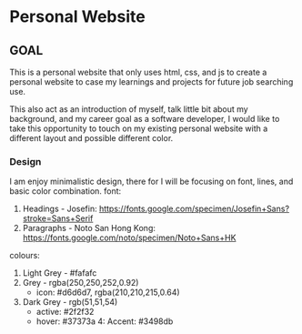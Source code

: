 # Personal Website

## GOAL
This is a personal website that only uses html, css, and js to create a personal website to case my learnings and projects for future job searching use.

This also act as an introduction of myself, talk little bit about my background, and my career goal as a software developer, I would like to take this opportunity to touch on my existing personal website with a different layout and possible different color.


### Design
I am enjoy minimalistic design, there for I will be focusing on font, lines, and basic color combination.
font:
1. Headings - Josefin: https://fonts.google.com/specimen/Josefin+Sans?stroke=Sans+Serif
2. Paragraphs - Noto San Hong Kong: https://fonts.google.com/noto/specimen/Noto+Sans+HK

colours:
1. Light Grey - #fafafc
2. Grey - rgba(250,250,252,0.92)
    - icon: #d6d6d7, rgba(210,210,215,0.64)
3. Dark Grey - rgb(51,51,54)
    - active: #2f2f32
    - hover: #37373a
4: Accent: #3498db
